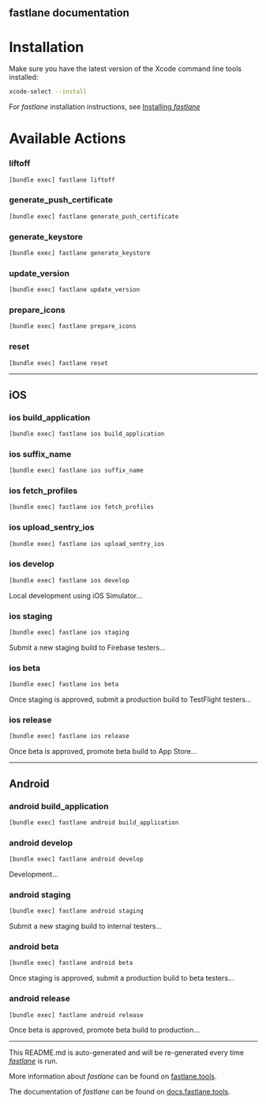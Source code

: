 fastlane documentation
----

# Installation

Make sure you have the latest version of the Xcode command line tools installed:

```sh
xcode-select --install
```

For _fastlane_ installation instructions, see [Installing _fastlane_](https://docs.fastlane.tools/#installing-fastlane)

# Available Actions

### liftoff

```sh
[bundle exec] fastlane liftoff
```



### generate_push_certificate

```sh
[bundle exec] fastlane generate_push_certificate
```



### generate_keystore

```sh
[bundle exec] fastlane generate_keystore
```



### update_version

```sh
[bundle exec] fastlane update_version
```



### prepare_icons

```sh
[bundle exec] fastlane prepare_icons
```



### reset

```sh
[bundle exec] fastlane reset
```



----


## iOS

### ios build_application

```sh
[bundle exec] fastlane ios build_application
```



### ios suffix_name

```sh
[bundle exec] fastlane ios suffix_name
```



### ios fetch_profiles

```sh
[bundle exec] fastlane ios fetch_profiles
```



### ios upload_sentry_ios

```sh
[bundle exec] fastlane ios upload_sentry_ios
```



### ios develop

```sh
[bundle exec] fastlane ios develop
```

Local development using iOS Simulator...

### ios staging

```sh
[bundle exec] fastlane ios staging
```

Submit a new staging build to Firebase testers...

### ios beta

```sh
[bundle exec] fastlane ios beta
```

Once staging is approved, submit a production build to TestFlight testers...

### ios release

```sh
[bundle exec] fastlane ios release
```

Once beta is approved, promote beta build to App Store...

----


## Android

### android build_application

```sh
[bundle exec] fastlane android build_application
```



### android develop

```sh
[bundle exec] fastlane android develop
```

Development...

### android staging

```sh
[bundle exec] fastlane android staging
```

Submit a new staging build to internal testers...

### android beta

```sh
[bundle exec] fastlane android beta
```

Once staging is approved, submit a production build to beta testers...

### android release

```sh
[bundle exec] fastlane android release
```

Once beta is approved, promote beta build to production...

----

This README.md is auto-generated and will be re-generated every time [_fastlane_](https://fastlane.tools) is run.

More information about _fastlane_ can be found on [fastlane.tools](https://fastlane.tools).

The documentation of _fastlane_ can be found on [docs.fastlane.tools](https://docs.fastlane.tools).
